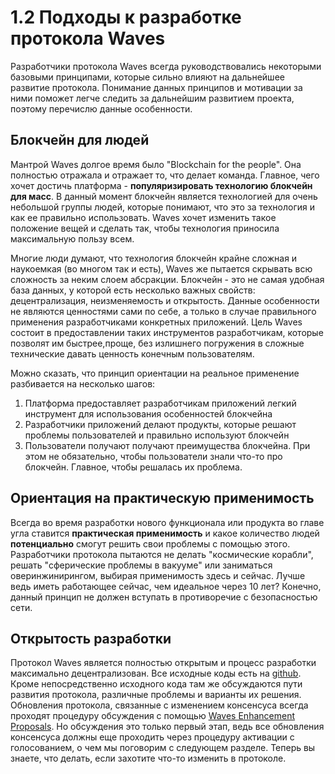 # 1.2 Подходы к разработке протокола Waves

Разработчики протокола Waves всегда руководствовались некоторыми базовыми принципами, которые сильно влияют на дальнейшее развитие протокола. Понимание данных принципов и мотивации за ними поможет легче следить за дальнейшим развитием проекта, поэтому перечислю данные особенности.

## Блокчейн для людей

Мантрой Waves долгое время было "Blockchain for the people". Она полностью отражала и отражает то, что делает команда. Главное, чего хочет достичь платформа - **популяризировать технологию блокчейн для масс**. В данный момент блокчейн является технологией для очень небольшой группы людей, которые понимают, что это за технология и как ее правильно использовать. Waves хочет изменить такое положение вещей и сделать так, чтобы технология приносила максимальную пользу всем.

Многие люди думают, что технология блокчейн крайне сложная и наукоемкая (во многом так и есть), Waves же пытается скрывать всю сложность за неким слоем абсракции. Блокчейн - это не самая удобная база данных, у которой есть несколько важных свойств: децентрализация, неизменяемость и открытость. Данные особенности не являются ценностями сами по себе, а только в случае правильного применения разработчиками конкретных приложений. Цель Waves состоит в предоставлении таких инструментов разработчикам, которые позволят им быстрее,проще, без излишнего погружения в сложные технические давать ценность конечным пользователям.

Можно сказать, что принцип ориентации на реальное применение разбивается на несколько шагов:

1. Платформа предоставляет разработчикам приложений легкий инструмент для использования особенностей блокчейна
2. Разработчики приложений делают продукты, которые решают проблемы пользователей и правильно используют блокчейн
3. Пользователи получают получают преимущества блокчейна. При этом не обязательно, чтобы пользователи знали что-то про блокчейн. Главное, чтобы решалась их проблема.

## Ориентация на практическую применимость

Всегда во время разработки нового функционала или продукта во главе угла ставится **практическая применимость** и какое количество людей **потенциально** смогут решить свои проблемы с помощью этого. Разработчики протокола пытаются не делать "космические корабли", решать "сферические проблемы в вакууме" или заниматься оверинжинирингом, выбирая применимость здесь и сейчас. Лучше ведь иметь работающее сейчас, чем идеальное через 10 лет? Конечно, данный принцип не должен вступать в противоречие с безопасностью сети.

## Открытость разработки

<!-- TODO: Добавить ссылку на WEP-0 -->

Протокол Waves является полностью открытым и процесс разработки максимально децентрализован. Все исходные коды есть на [github](https://github.com/wavesplatform). Кроме непосредственно исходного кода там же обсуждаются пути развития протокола, различные проблемы и варианты их решения. Обновления протокола, связанные с изменением консенсуса всегда проходят процедуру обсуждения с помощью [Waves Enhancement Proposals](). Но обсуждения это только первый этап, ведь все обновления консенсуса должны еще проходить через процедуру активации с голосованием, о чем мы поговорим с следующем разделе. Теперь вы знаете, что делать, если захотите что-то изменить в протоколе.
